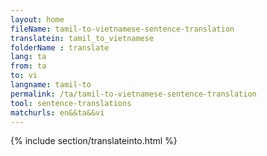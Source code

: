 ```yaml
---
layout: home
fileName: tamil-to-vietnamese-sentence-translation
translatein: tamil_to_vietnamese
folderName : translate
lang: ta
from: ta
to: vi
langname: tamil-to
permalink: /ta/tamil-to-vietnamese-sentence-translation
tool: sentence-translations
matchurls: en&&ta&&vi
---
```

{% include section/translateinto.html %}
